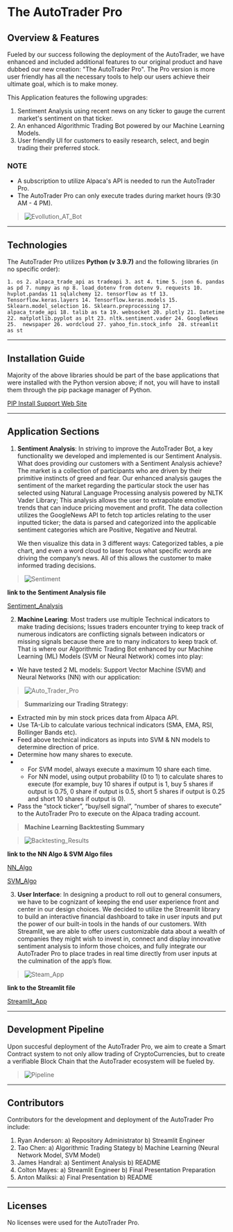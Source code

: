 # The AutoTrader Pro

## Overview & Features
Fueled by our success following the deployment of the AutoTrader, we have enhanced and included additional features to our original product and have  dubbed our new creation: "The AutoTrader Pro". The Pro version is more user friendly has all the necessary tools to help our users achieve their ultimate goal, which is to make money.

This Application features the following upgrades:

1. Sentiment Analysis using recent news on any ticker to gauge the current market's sentiment on that ticker.
2. An enhanced Algorithmic Trading Bot powered by our Machine Learning Models.
3. User friendly UI for customers to easily research, select, and begin trading their preferred stock.


### NOTE
* A subscription to utilize Alpaca's API is needed to run the AutoTrader Pro.
* The AutoTrader Pro can only execute trades during market hours (9:30 AM - 4 PM).

>![Evollution_AT_Bot](./Images/Screenshot%202022-07-08%20185712.jpg)

---

## Technologies

The AutoTrader Pro utilizes **Python (v 3.9.7)** and the following libraries (in no specific order):

`1. os 2. alpaca_trade_api as tradeapi 3. ast 4. time 5. json 6. pandas as pd 7. numpy as np 8. load_dotenv from dotenv 9. requests 10. hvplot.pandas 11 sqlalchemy 12. tensorflow as tf 13. Tensorflow.keras.layers 14. Tensorflow.keras.models 15. Sklearn.model_selection 16. Sklearn.preprocessing 17.  alpaca_trade_api 18. talib as ta 19. websocket 20. plotly 21. Datetime 22. matplotlib.pyplot as plt 23. nltk.sentiment.vader 24. GoogleNews 25.  newspaper 26. wordcloud 27. yahoo_fin.stock_info  28. streamlit as st `


---

## Installation Guide

Majority of the above libraries should be part of the base applications that were installed with the Python version above; if not, you will have to install them through the pip package manager of Python.

[PIP Install Support Web Site](https://packaging.python.org/en/latest/tutorials/installing-packages/#ensure-you-can-run-python-from-the-command-line)

---

## Application Sections


1. **Sentiment Analysis**:  In striving to improve the AutoTrader Bot, a key functionality we developed and implemented is our Sentiment Analysis. What does providing our customers with a Sentiment Analysis achieve? The market is a collection of participants who are driven by their primitive instincts of greed and fear. Our enhanced analysis gauges the sentiment of the market regarding the particular stock the user has selected using Natural Language Processing analysis powered by NLTK Vader Library; This analysis allows the user to extrapolate emotive trends that can induce pricing movement and profit. The data collection utilizes the GoogleNews API to fetch top articles relating to the user inputted ticker; the data is parsed and categorized into the applicable sentiment categories which are Positive, Negative and Neutral.

    We then visualize this data in 3 different ways: Categorized tables, a pie chart, and even a word cloud to laser focus what specific words are driving the company’s news. All of this allows the customer to make informed trading decisions.

>![Sentiment](./Images/Sentiment.jpg)

**link to the Sentiment Analysis file**

[Sentiment_Analysis](sentiment_analysis.py)





2. **Machine Learing**:  Most traders use multiple Technical indicators to make trading decisions; Issues traders encounter trying to keep track of numerous indicators are conflicting signals between indicators or missing signals because there are to many indicators to keep track of. That is where our Algorithmic Trading Bot enhanced by our Machine Learning (ML) Models (SVM or Neural Network) comes into play:

  * We have tested 2 ML models: Support Vector Machine (SVM) and Neural Networks (NN) with our application:      
        
>![Auto_Trader_Pro](./Images/Auto_Trader_process.jpg)


 >**Summarizing our Trading Strategy:**
  - Extracted min by min stock prices data from Alpaca API.
  - Use TA-Lib to calculate various technical indicators (SMA, EMA, RSI, Bollinger Bands etc).
  - Feed above technical indicators as inputs into SVM & NN models to determine direction of price.
  - Determine how many shares to execute.
  - - For SVM model, always execute a maximum 10 share each time.
    - For NN model, using output probability (0 to 1) to calculate shares to execute (for example, buy 10 shares if output is 1, buy 5 shares if output is 0.75, 0 share if output is 0.5, short 5 shares if output is 0.25 and short 10 shares if output is 0).
  - Pass the “stock ticker”, “buy/sell signal”, “number of shares to execute” to the AutoTrader Pro to execute on the Alpaca trading account.



  >**Machine Learning Backtesting Summary**

  >![Backtesting_Results](./Images/backtesting.jpg)




**link to the NN Algo & SVM Algo files**

[NN_Algo](nn_algo.py)

[SVM_Algo](svm_algo.py)



3. **User Interface**: In designing a product to roll out to general consumers, we have to be cognizant of keeping the end user experience front and center in our design choices. We decided to utilize the Streamlit library to build an interactive financial dashboard to take in user inputs and put the power of our built-in tools in the hands of our customers. With Streamlit, we are able to offer users customizable data about a wealth of companies they might wish to invest in, connect and display innovative sentiment analysis to inform those choices, and fully integrate our AutoTrader Pro to place trades in real time directly from user inputs at the culmination of the app’s flow.

>![Steam_App](./Images/Streamlit%20GIF.gif)


**link to the Streamlit file**


[Streamlit_App](streamlit_app.py)

---

## Development Pipeline

Upon succesful deployment of the AutoTrader Pro, we aim to create a Smart Contract system to not only allow trading of CryptoCurrencies, but to create a verifiable Block Chain that the AutoTrader ecosystem will be fueled by.


>![Pipeline](./Images/Pipeline.jpg)

---

## Contributors

Contributors for the development and deployment of the AutoTrader Pro include:

1. Ryan Anderson: a) Repository Administrator b) Streamlit Engineer
2. Tao Chen: a) Algorithmic Trading Stategy b) Machine Learning (Neural Network Model, SVM Model)
3. James Handral: a) Sentiment Analysis b) README
4. Colton Mayes: a) Streamlit Engineer b) Final Presentation Preparation
5. Anton Maliksi: a)  Final Presentation b)  README
    
---

## Licenses

No licenses were used for the AutoTrader Pro.
